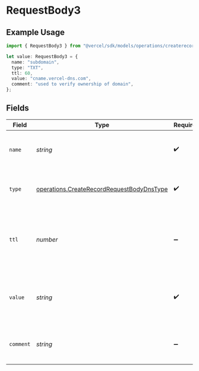 # RequestBody3

## Example Usage

```typescript
import { RequestBody3 } from "@vercel/sdk/models/operations/createrecord.js";

let value: RequestBody3 = {
  name: "subdomain",
  type: "TXT",
  ttl: 60,
  value: "cname.vercel-dns.com",
  comment: "used to verify ownership of domain",
};
```

## Fields

| Field                                                                                                  | Type                                                                                                   | Required                                                                                               | Description                                                                                            | Example                                                                                                |
| ------------------------------------------------------------------------------------------------------ | ------------------------------------------------------------------------------------------------------ | ------------------------------------------------------------------------------------------------------ | ------------------------------------------------------------------------------------------------------ | ------------------------------------------------------------------------------------------------------ |
| `name`                                                                                                 | *string*                                                                                               | :heavy_check_mark:                                                                                     | A subdomain name or an empty string for the root domain.                                               | subdomain                                                                                              |
| `type`                                                                                                 | [operations.CreateRecordRequestBodyDnsType](../../models/operations/createrecordrequestbodydnstype.md) | :heavy_check_mark:                                                                                     | The type of record, it could be one of the valid DNS records.                                          |                                                                                                        |
| `ttl`                                                                                                  | *number*                                                                                               | :heavy_minus_sign:                                                                                     | The TTL value. Must be a number between 60 and 2147483647. Default value is 60.                        | 60                                                                                                     |
| `value`                                                                                                | *string*                                                                                               | :heavy_check_mark:                                                                                     | An ALIAS virtual record pointing to a hostname resolved to an A record on server side.                 | cname.vercel-dns.com                                                                                   |
| `comment`                                                                                              | *string*                                                                                               | :heavy_minus_sign:                                                                                     | A comment to add context on what this DNS record is for                                                | used to verify ownership of domain                                                                     |